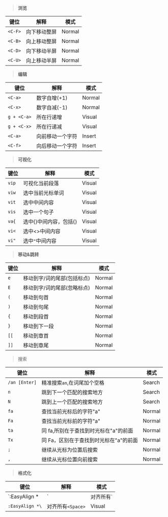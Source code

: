 > **浏览**

| 键位    | 解释         | 模式   |
| ------- | ------------ | ------ |
| `<C-F>` | 向下移动整屏 | Normal |
| `<C-B>` | 向上移动整屏 | Normal |
| `<C-D>` | 向下移动半屏 | Normal |
| `<C-U>` | 向上移动半屏 | Normal |

> **编辑**

| 键位        | 解释             | 模式   |
| ----------- | ---------------- | ------ |
| `<C-a>`     | 数字自增(+1)     | Normal |
| `<C-x>`     | 数字自减(-1)     | Normal |
| `g + <C-a>` | 所在行递增       | Visual |
| `g + <C-x>` | 所在行递减       | Visual |
| `<C-a>`     | 向前移动一个字符 | Insert |
| `<C-f>`     | 向后移动一个字符 | Insert |

> **可视化**

| 键位  | 解释                   | 模式   |
| ----- | ---------------------- | ------ |
| `vip` | 可视化当前段落         | Visual |
| `viw` | 选中当前光标单词       | Visual |
| `vit` | 选中中间内容           | Visual |
| `vis` | 选中一个句子           | Visual |
| `va{` | 选中{}中间内容，包括{} | Visual |
| `vi<` | 选中<>中间内容         | Visual |
| `vi"` | 选中`"`中间内容        | Visual |

> **移动&跳转**

| 键位 | 解释                        | 模式   |
| ---- | --------------------------- | ------ |
| `e`  | 移动到字/词的尾部(包括标点) | Normal |
| `E`  | 移动到字/词的尾部(忽略标点) | Normal |
| `(`  | 移动到句首                  | Normal |
| `)`  | 移动到句尾                  | Normal |
| `{`  | 移动到段首                  | Normal |
| `}`  | 移动到下一段                | Normal |
| `[[` | 移动到章首                  | Normal |
| `]]` | 移动到章尾                  | Normal |

> 搜索

| 键位          | 解释                                   | 模式   |
| ------------- | -------------------------------------- | ------ |
| `/an [Enter]` | 精准搜索`an`,在词尾加个空格            | Search |
| `n`           | 跳到下一个匹配的搜索地方               | Search |
| `N`           | 跳到上一个匹配的搜索地方               | Search |
| `fa`          | 查找当前光标后的字符"a"                | Normal |
| `Fa`          | 查找当前光标前的字符"a"                | Normal |
| `ta`          | 同 fa,所别在于查找到时光标在"a"的前面  | Normal |
| `Tx`          | 同 Fa，区别在于查找到时光标在"a"的前面 | Normal |
| `;`           | 继续从光标为位置后搜索                 | Normal |
| `,`           | 继续从光标位置向前搜索                 | Normal |

> **格式化**

| 键位                                         | 解释        | 模式   |
| -------------------------------------------- | ----------- | ------ |
| `:EasyAlign *|`                              | 对齐所有`|` | Visual |
| `:EasyAlign *\` | 对齐所有`<Space>` | Visual |
